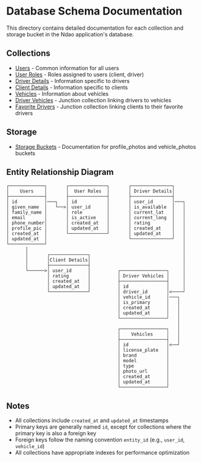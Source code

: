 # Database Schema Documentation

This directory contains detailed documentation for each collection and storage bucket in the Ndao application's database.

## Collections

- [Users](users.md) - Common information for all users
- [User Roles](user_roles.md) - Roles assigned to users (client, driver)
- [Driver Details](driver_details.md) - Information specific to drivers
- [Client Details](client_details.md) - Information specific to clients
- [Vehicles](vehicles.md) - Information about vehicles
- [Driver Vehicles](driver_vehicles.md) - Junction collection linking drivers to vehicles
- [Favorite Drivers](favorite_drivers.md) - Junction collection linking clients to their favorite drivers

## Storage

- [Storage Buckets](storage.md) - Documentation for profile_photos and vehicle_photos buckets

## Entity Relationship Diagram

```
┌─────────────┐       ┌──────────────┐       ┌───────────────┐
│    Users    │       │  User Roles  │       │ Driver Details│
├─────────────┤       ├──────────────┤       ├───────────────┤
│ id          │───┐   │ id           │       │ user_id       │───┐
│ given_name  │   └──>│ user_id      │       │ is_available  │   │
│ family_name │       │ role         │       │ current_lat   │   │
│ email       │       │ is_active    │       │ current_long  │   │
│ phone_number│       │ created_at   │       │ rating        │   │
│ profile_pic │       │ updated_at   │       │ created_at    │   │
│ created_at  │       └──────────────┘       │ updated_at    │   │
│ updated_at  │                              └───────────────┘   │
└─────────────┘                                                  │
       │                                                         │
       │       ┌──────────────┐                                  │
       │       │Client Details│                                  │
       │       ├──────────────┤                                  │
       └──────>│ user_id      │          ┌─────────────────┐     │
               │ rating       │          │ Driver Vehicles │     │
               │ created_at   │          ├─────────────────┤     │
               │ updated_at   │          │ id              │     │
               └──────────────┘          │ driver_id       │<────┘
                                         │ vehicle_id      │───┐
                                         │ is_primary      │   │
                                         │ created_at      │   │
                                         │ updated_at      │   │
                                         └─────────────────┘   │
                                                               │
                                         ┌─────────────────┐   │
                                         │    Vehicles     │   │
                                         ├─────────────────┤   │
                                         │ id              │<──┘
                                         │ license_plate   │
                                         │ brand           │
                                         │ model           │
                                         │ type            │
                                         │ photo_url       │
                                         │ created_at      │
                                         │ updated_at      │
                                         └─────────────────┘
```

## Notes

- All collections include `created_at` and `updated_at` timestamps
- Primary keys are generally named `id`, except for collections where the primary key is also a foreign key
- Foreign keys follow the naming convention `entity_id` (e.g., `user_id`, `vehicle_id`)
- All collections have appropriate indexes for performance optimization
